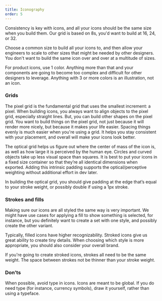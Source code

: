 ```yaml
---
title: Iconography
order: 5
---
```


Consistency is key with icons, and all your icons should be the same size when you build them. Our grid is based on 8s, you'd want to build at 16, 24, or 32. 

Choose a common size to build all your icons to, and then allow your engineers to scale to other sizes that might be needed by other designers. You don't want to build the same icon over and over at a multitude of sizes. 

For product icons, use 1 color. Anything more than that and your components are going to become too complex and difficult for other designers to leverage.  Anything with 3 or more colors is an illustration, not an icon. 

### Grids 

 The pixel grid is the fundamental grid that uses the smallest increment: a pixel. When building icons, you always want to align objects to the pixel grid, especially straight lines. But, you can build other shapes on the pixel grid.  You want to build things on the pixel grid, not just because it will render more nicely, but because it makes your life easier. Spacing things evenly is much easier when you're using a grid. It helps you stay consistent with your placement, and overall will make your icons look better.  

 The optical grid helps us figure out where the center of mass of the icon is, as well as how large it is perceived by the human eye. Circles and curved objects take up less visual space than squares. It is best to put your icons in a fixed size container so that they’re all identical dimensions when exported. Adding this intrinsic padding supports the optical/perceptive weighting without additional effort in dev later. 

In building the optical grid, you should give padding at the edge that’s equal to your stroke weight, or possibly double if using a 1px stroke.  

 ### Strokes and fills 

Making sure our icons are all styled the same way is very important. We might have use cases for applying a fill to show something is selected, for instance, but you definitely want to create a set with one style, and possibly create the other variant. 

Typically, filled icons have higher recognizability. Stroked icons give us great ability to create tiny details. When choosing which style is more appropriate, you should also consider your overall brand. 

If you're going to create stroked icons, strokes all need to be the same weight. The space between strokes not be thinner than your stroke weight. 

### Don’ts 

When possible, avoid type in icons. Icons are meant to be global. If you do need type (for instance, currency symbols), draw it yourself, rather than using a typeface.

 